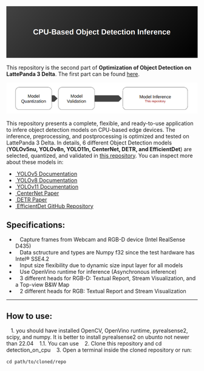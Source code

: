 <div align="center">
    <img src="images/Header.png" alt="Example Image" width="800">
</div>

This repository is the second part of **Optimization of Object Detection on LattePanda 3 Delta**. The first part can be found [here](https://github.com/arshemii/detection_quantization).
<div align="center">
    <img src="images/repex.png" alt="Example Image" width="800">
</div>

This repository presents a complete, flexible, and ready-to-use application to infere object detection models on CPU-based edge devices. The inference, preprocessing, and postprocessing is optimized and tested on LattePanda 3 Delta. In details, 6 different Object Detection models (**YOLOv5nu, YOLOv8n, YOLO11n, CenterNet, DETR, and EfficientDet**) are selected, quantized, and validated in [this repository](https://github.com/arshemii/detection_quantization). You can inspect more about these models in:

- [&nbsp;YOLOv5 Documentation](https://docs.ultralytics.com/yolov5/)
- [&nbsp;YOLOv8 Documentation](https://docs.ultralytics.com/models/yolov8/)
- [&nbsp;YOLOv11 Documentation](https://docs.ultralytics.com/models/yolo11/)
- [&nbsp;CenterNet Paper](https://arxiv.org/abs/2005.12872)
- [&nbsp;DETR Paper](https://arxiv.org/abs/1904.07850)
- [&nbsp;EfficientDet GitHub Repository](https://github.com/google/automl/tree/master/efficientdet)


## Specifications:
- &nbsp;&nbsp; Capture frames from Webcam and RGB-D device (Intel RealSense D435)
- &nbsp;&nbsp; Data sctructure and types are Numpy f32 since the test hardware has Intel® SSE4.2
- &nbsp;&nbsp; Input size flexibility due to dynamic size input layer for all models
- &nbsp;&nbsp; Use OpenVino runtime for inference (Asynchronous inference)
- &nbsp;&nbsp; 3 different heads for RGB-D: Textual Report, Stream Visualization, and a Top-view B&W Map
- &nbsp;&nbsp; 2 different heads for RGB: Textual Report and Stream Visualization

----------------------------------------------------------------
## How to use:
&nbsp;&nbsp; 1. you should have installed OpenCV, OpenVino runtime, pyrealsense2, scipy, and numpy. It is better to install pyrealsense2 on ubunto not newer than 22.04
&nbsp;&nbsp; 1.1. You can use 
&nbsp;&nbsp; 2. Clone this repository and cd detection_on_cpu
&nbsp;&nbsp; 3. Open a terminal inside the cloned repository or run:
```markdown
cd path/to/cloned/repo
